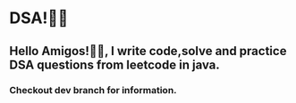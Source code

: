 # DSA!🚀🚀
## Hello Amigos!👋👋, I write code,solve and practice DSA questions from leetcode in java.
### Checkout dev branch for information.
